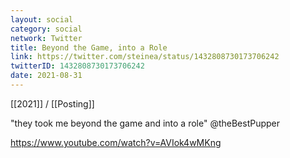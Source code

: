 ```yaml
---
layout: social
category: social
network: Twitter
title: Beyond the Game, into a Role
link: https://twitter.com/steinea/status/1432808730173706242
twitterID: 1432808730173706242
date: 2021-08-31
---
```


[[2021]] / [[Posting]]

"they took me beyond the game and into a role" @theBestPupper

<https://www.youtube.com/watch?v=AVIok4wMKng>
